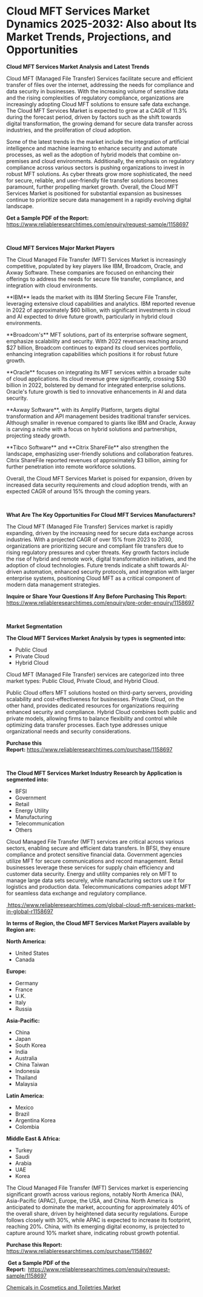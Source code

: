 <p><h1>Cloud MFT Services Market Dynamics 2025-2032: Also about Its Market Trends, Projections, and Opportunities</h1></p><p><strong>Cloud MFT Services Market Analysis and Latest Trends</strong></p>
<p><p>Cloud MFT (Managed File Transfer) Services facilitate secure and efficient transfer of files over the internet, addressing the needs for compliance and data security in businesses. With the increasing volume of sensitive data and the rising complexities of regulatory compliance, organizations are increasingly adopting Cloud MFT solutions to ensure safe data exchange. The Cloud MFT Services Market is expected to grow at a CAGR of 11.3% during the forecast period, driven by factors such as the shift towards digital transformation, the growing demand for secure data transfer across industries, and the proliferation of cloud adoption.</p><p>Some of the latest trends in the market include the integration of artificial intelligence and machine learning to enhance security and automate processes, as well as the adoption of hybrid models that combine on-premises and cloud environments. Additionally, the emphasis on regulatory compliance across various sectors is pushing organizations to invest in robust MFT solutions. As cyber threats grow more sophisticated, the need for secure, reliable, and user-friendly file transfer solutions becomes paramount, further propelling market growth. Overall, the Cloud MFT Services Market is positioned for substantial expansion as businesses continue to prioritize secure data management in a rapidly evolving digital landscape.</p></p>
<p><strong>Get a Sample PDF of the Report:&nbsp;</strong> <a href="https://www.reliableresearchtimes.com/enquiry/request-sample/1158697?utm_campaign=2230&utm_medium=2&utm_source=Github&utm_content=ia&utm_term=22032025&utm_id=cloud-mft-services">https://www.reliableresearchtimes.com/enquiry/request-sample/1158697</a></p>
<p>&nbsp;</p>
<p><strong>Cloud MFT Services Major Market Players</strong></p>
<p><p>The Cloud Managed File Transfer (MFT) Services Market is increasingly competitive, populated by key players like IBM, Broadcom, Oracle, and Axway Software. These companies are focused on enhancing their offerings to address the needs for secure file transfer, compliance, and integration with cloud environments.</p><p>**IBM** leads the market with its IBM Sterling Secure File Transfer, leveraging extensive cloud capabilities and analytics. IBM reported revenue in 2022 of approximately $60 billion, with significant investments in cloud and AI expected to drive future growth, particularly in hybrid cloud environments.</p><p>**Broadcom's** MFT solutions, part of its enterprise software segment, emphasize scalability and security. With 2022 revenues reaching around $27 billion, Broadcom continues to expand its cloud services portfolio, enhancing integration capabilities which positions it for robust future growth.</p><p>**Oracle** focuses on integrating its MFT services within a broader suite of cloud applications. Its cloud revenue grew significantly, crossing $30 billion in 2022, bolstered by demand for integrated enterprise solutions. Oracle's future growth is tied to innovative enhancements in AI and data security.</p><p>**Axway Software**, with its Amplify Platform, targets digital transformation and API management besides traditional transfer services. Although smaller in revenue compared to giants like IBM and Oracle, Axway is carving a niche with a focus on hybrid solutions and partnerships, projecting steady growth.</p><p>**Tibco Software** and **Citrix ShareFile** also strengthen the landscape, emphasizing user-friendly solutions and collaboration features. Citrix ShareFile reported revenues of approximately $3 billion, aiming for further penetration into remote workforce solutions. </p><p>Overall, the Cloud MFT Services Market is poised for expansion, driven by increased data security requirements and cloud adoption trends, with an expected CAGR of around 15% through the coming years.</p></p>
<p>&nbsp;</p>
<p><strong>What Are The Key Opportunities For Cloud MFT Services Manufacturers?</strong></p>
<p><p>The Cloud MFT (Managed File Transfer) Services market is rapidly expanding, driven by the increasing need for secure data exchange across industries. With a projected CAGR of over 15% from 2023 to 2030, organizations are prioritizing secure and compliant file transfers due to rising regulatory pressures and cyber threats. Key growth factors include the rise of hybrid and remote work, digital transformation initiatives, and the adoption of cloud technologies. Future trends indicate a shift towards AI-driven automation, enhanced security protocols, and integration with larger enterprise systems, positioning Cloud MFT as a critical component of modern data management strategies.</p></p>
<p><strong>Inquire or Share Your Questions If Any Before Purchasing This Report:</strong> <a href="https://www.reliableresearchtimes.com/enquiry/pre-order-enquiry/1158697?utm_campaign=2230&utm_medium=2&utm_source=Github&utm_content=ia&utm_term=22032025&utm_id=cloud-mft-services">https://www.reliableresearchtimes.com/enquiry/pre-order-enquiry/1158697</a></p>
<p>&nbsp;</p>
<p><strong>Market Segmentation</strong></p>
<p><strong>The Cloud MFT Services Market Analysis by types is segmented into:</strong></p>
<p><ul><li>Public Cloud</li><li>Private Cloud</li><li>Hybrid Cloud</li></ul></p>
<p><p>Cloud MFT (Managed File Transfer) services are categorized into three market types: Public Cloud, Private Cloud, and Hybrid Cloud. </p><p>Public Cloud offers MFT solutions hosted on third-party servers, providing scalability and cost-effectiveness for businesses. Private Cloud, on the other hand, provides dedicated resources for organizations requiring enhanced security and compliance. Hybrid Cloud combines both public and private models, allowing firms to balance flexibility and control while optimizing data transfer processes. Each type addresses unique organizational needs and security considerations.</p></p>
<p><strong>Purchase this Report:&nbsp;</strong><a href="https://www.reliableresearchtimes.com/purchase/1158697?utm_campaign=2230&utm_medium=2&utm_source=Github&utm_content=ia&utm_term=22032025&utm_id=cloud-mft-services">https://www.reliableresearchtimes.com/purchase/1158697</a></p>
<p>&nbsp;</p>
<p><strong>The Cloud MFT Services Market Industry Research by Application is segmented into:</strong></p>
<p><ul><li>BFSI</li><li>Government</li><li>Retail</li><li>Energy Utility</li><li>Manufacturing</li><li>Telecommunication</li><li>Others</li></ul></p>
<p><p>Cloud Managed File Transfer (MFT) services are critical across various sectors, enabling secure and efficient data transfers. In BFSI, they ensure compliance and protect sensitive financial data. Government agencies utilize MFT for secure communications and record management. Retail businesses leverage these services for supply chain efficiency and customer data security. Energy and utility companies rely on MFT to manage large data sets securely, while manufacturing sectors use it for logistics and production data. Telecommunications companies adopt MFT for seamless data exchange and regulatory compliance.</p></p>
<p><a href="https://www.reliableresearchtimes.com/global-cloud-mft-services-market-in-global-r1158697?utm_campaign=2230&utm_medium=2&utm_source=Github&utm_content=ia&utm_term=22032025&utm_id=cloud-mft-services">&nbsp;https://www.reliableresearchtimes.com/global-cloud-mft-services-market-in-global-r1158697</a></p>
<p><strong>In terms of Region, the Cloud MFT Services Market Players available by Region are:</strong></p>
<p>
    <p> <strong> North America: </strong>
        <ul>
            <li>United States</li>
            <li>Canada</li>
        </ul>
        </p> 
    <p> <strong> Europe: </strong>
        <ul>
            <li>Germany</li>
            <li>France</li>
            <li>U.K.</li>
            <li>Italy</li>
            <li>Russia</li>
        </ul>
        </p> 
    <p> <strong> Asia-Pacific: </strong>
        <ul>
            <li>China</li>
            <li>Japan</li>
            <li>South Korea</li>
            <li>India</li>
            <li>Australia</li>
            <li>China Taiwan</li>
            <li>Indonesia</li>
            <li>Thailand</li>
            <li>Malaysia</li>
        </ul>
        </p> 
    <p> <strong> Latin America: </strong>
        <ul>
            <li>Mexico</li>
            <li>Brazil</li>
            <li>Argentina Korea</li>
            <li>Colombia</li>
        </ul>
        </p> 
    <p> <strong> Middle East & Africa: </strong>
        <ul>
            <li>Turkey</li>
            <li>Saudi</li>
            <li>Arabia</li>
            <li>UAE</li>
            <li>Korea</li>
        </ul>
    </p>
    </p>
<p><p>The Cloud Managed File Transfer (MFT) Services market is experiencing significant growth across various regions, notably North America (NA), Asia-Pacific (APAC), Europe, the USA, and China. North America is anticipated to dominate the market, accounting for approximately 40% of the overall share, driven by heightened data security regulations. Europe follows closely with 30%, while APAC is expected to increase its footprint, reaching 20%. China, with its emerging digital economy, is projected to capture around 10% market share, indicating robust growth potential.</p></p>
<p><strong>Purchase this Report: </strong><a href="https://www.reliableresearchtimes.com/purchase/1158697?utm_campaign=2230&utm_medium=2&utm_source=Github&utm_content=ia&utm_term=22032025&utm_id=cloud-mft-services">https://www.reliableresearchtimes.com/purchase/1158697</a></p>
<p>&nbsp;<strong>Get a Sample PDF of the Report:&nbsp;&nbsp;</strong><a href="https://www.reliableresearchtimes.com/enquiry/request-sample/1158697?utm_campaign=2230&utm_medium=2&utm_source=Github&utm_content=ia&utm_term=22032025&utm_id=cloud-mft-services">https://www.reliableresearchtimes.com/enquiry/request-sample/1158697</a></p>
<p><strong></strong></p>
<p><p><a href="https://github.com/petbigbeepjn/Market-Research-Report-List-2/blob/main/chemicals-in-cosmetics-and-toiletries-market.md?utm_campaign=2230&utm_medium=2&utm_source=Github&utm_content=ia&utm_term=22032025&utm_id=cloud-mft-services">Chemicals in Cosmetics and Toiletries Market</a></p></p>